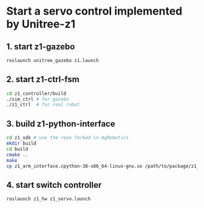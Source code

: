 # Start a servo control implemented by Unitree-z1


## 1. start z1-gazebo
```bash
roslaunch unitree_gazebo z1.launch
```

## 2. start z1-ctrl-fsm
```bash
cd z1_controller/build
./sim_ctrl # for gazebo
./z1_ctrl  # for real robot
```

## 3. build z1-python-interface

```bash
cd z1_sdk # use the repo forked in AgRobotics
mkdir build
cd build
cmake ..
make
cp z1_arm_interface.cpython-38-x86_64-linux-gnu.so /path/to/package/z1_sdk/lib/
```


## 4. start switch controller
```bash
roslaunch z1_hw z1_servo.launch 
```
